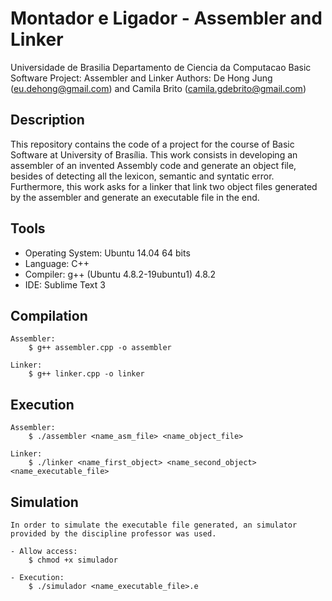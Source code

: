 # Montador e Ligador - Assembler and Linker

Universidade de Brasilia
Departamento de Ciencia da Computacao
Basic Software
Project: Assembler and Linker
Authors: De Hong Jung (eu.dehong@gmail.com) and Camila Brito (camila.gdebrito@gmail.com)

## Description
This repository contains the code of a project for the course of Basic Software at University of Brasília. This work consists in developing an assembler of an invented Assembly code and generate an object file, besides of detecting all the lexicon, semantic and syntatic error. Furthermore, this work asks for a linker that link two object files generated by the assembler and generate an executable file in the end.

## Tools
- Operating System: Ubuntu 14.04 64 bits
- Language: C++
- Compiler: g++ (Ubuntu 4.8.2-19ubuntu1) 4.8.2
- IDE: Sublime Text 3

## Compilation
	Assembler: 
		$ g++ assembler.cpp -o assembler

	Linker: 
		$ g++ linker.cpp -o linker

## Execution
	Assembler: 
		$ ./assembler <name_asm_file> <name_object_file>

	Linker:
		$ ./linker <name_first_object> <name_second_object> <name_executable_file>

## Simulation
	In order to simulate the executable file generated, an simulator provided by the discipline professor was used.

	- Allow access:
		$ chmod +x simulador

	- Execution:
		$ ./simulador <name_executable_file>.e
